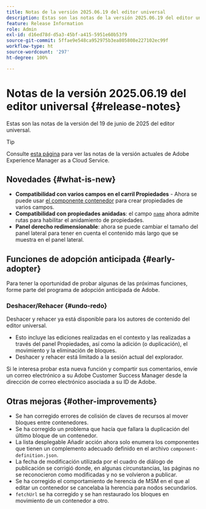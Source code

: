 ```yaml
---
title: Notas de la versión 2025.06.19 del editor universal
description: Estas son las notas de la versión 2025.06.19 del editor universal.
feature: Release Information
role: Admin
exl-id: d16ed78d-d5a3-45bf-a415-5951e60b53f9
source-git-commit: 5ffae9e548ca952975b3ea805808e227102ec99f
workflow-type: ht
source-wordcount: '297'
ht-degree: 100%

---
```



# Notas de la versión 2025.06.19 del editor universal {#release-notes}

Estas son las notas de la versión del 19 de junio de 2025 del editor universal.

>[!TIP]
>
>Consulte [esta página](/help/release-notes/release-notes-cloud/release-notes-current.md) para ver las notas de la versión actuales de Adobe Experience Manager as a Cloud Service.

## Novedades {#what-is-new}

* **Compatibilidad con varios campos en el carril Propiedades** -
  Ahora se puede usar [el componente contenedor](/help/implementing/universal-editor/field-types.md#container) para crear propiedades de varios campos.
* **Compatibilidad con propiedades anidadas**: el campo [`name`](/help/implementing/universal-editor/field-types.md#nesting) ahora admite rutas para habilitar el anidamiento de propiedades.
* **Panel derecho redimensionable**: ahora se puede cambiar el tamaño del panel lateral para tener en cuenta el contenido más largo que se muestra en el panel lateral.

## Funciones de adopción anticipada {#early-adopter}

Para tener la oportunidad de probar algunas de las próximas funciones, forme parte del programa de adopción anticipada de Adobe.

### **Deshacer/Rehacer** {#undo-redo}

Deshacer y rehacer ya está disponible para los autores de contenido del editor universal.

* Esto incluye las ediciones realizadas en el contexto y las realizadas a través del panel Propiedades, así como la adición (o duplicación), el movimiento y la eliminación de bloques.
* Deshacer y rehacer está limitado a la sesión actual del explorador.

Si le interesa probar esta nueva función y compartir sus comentarios, envíe un correo electrónico a su Adobe Customer Success Manager desde la dirección de correo electrónico asociada a su ID de Adobe.

## Otras mejoras {#other-improvements}

* Se han corregido errores de colisión de claves de recursos al mover bloques entre contenedores.
* Se ha corregido un problema que hacía que fallara la duplicación del último bloque de un contenedor.
* La lista desplegable Añadir acción ahora solo enumera los componentes que tienen un complemento adecuado definido en el archivo `component-definition.json`.
* La fecha de modificación utilizada por el cuadro de diálogo de publicación se corrigió donde, en algunas circunstancias, las páginas no se reconocieron como modificadas y no se volvieron a publicar.
* Se ha corregido el comportamiento de herencia de MSM en el que al editar un contenedor se cancelaba la herencia para nodos secundarios.
* `fetchUrl` se ha corregido y se han restaurado los bloques en movimiento de un contenedor a otro.
